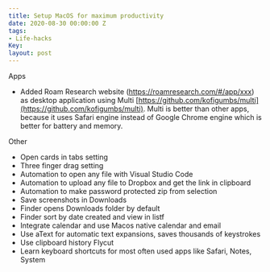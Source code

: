 ```yaml
---
title: Setup MacOS for maximum productivity
date: 2020-08-30 00:00:00 Z
tags:
- Life-hacks
Key: 
layout: post
---
```


Apps

* Added Roam Research website (https://roamresearch.com/#/app/xxx) as desktop application using Multi [https://github.com/kofigumbs/multi](https://github.com/kofigumbs/multi). Multi is better than other apps, because it uses Safari engine instead of Google Chrome engine which is better for battery and memory.

Other
* Open cards in tabs setting
* Three finger drag setting
* Automation to open any file with Visual Studio Code
* Automation to upload any file to Dropbox and get the link in clipboard
* Automation to make password protected zip from selection
* Save screenshots in Downloads
* Finder opens Downloads folder by default
* Finder sort by date created and view in listf
* Integrate calendar and use Macos native calendar and email
* Use aText for automatic text expansions, saves thousands of keystrokes
* Use clipboard history Flycut
* Learn keyboard shortcuts for most often used apps like Safari, Notes, System